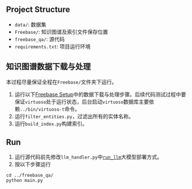 ## Project Structure
+ `data/`: 数据集
+ `Freebase/`: 知识图谱及索引文件保存位置
+ `freebase_qa/`: 源代码
+ `requirements.txt`: 项目运行环境

## 知识图谱数据下载与处理
本过程尽量保证全程在`Freebase/`文件夹下运行。
1. 运行以下[Freebase Setup](https://github.com/GasolSun36/ToG/tree/main/Freebase)中的数据下载与处理步骤。后续代码测试过程中要保证`virtuoso`处于运行状态，后台启动`virtuoso`数据库主要依赖`../bin/virtuoso-t`命令。
2. 运行`filter_entities.py`，过滤出所有的实体名称。
3. 运行`build_index.py`构建索引。

## Run
1. 运行源代码前先修改`llm_handler.py`中[`run_llm`](https://github.com/jxu3831/RAGE/blob/main/freebase_qa/core/llm_handler.py)大模型部署方式。
2. 按以下步骤运行
```
cd ../freebase_qa/
python main.py
```
